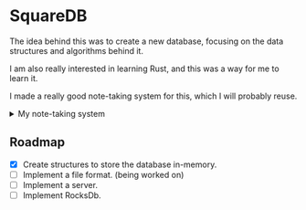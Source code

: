 # SquareDB
The idea behind this was to create a new database, focusing on the data structures and algorithms behind it.

I am also really interested in learning Rust, and this was a way for me to learn it.

I made a really good note-taking system for this, which I will probably reuse.

<details>

<summary>My note-taking system</summary>

- For markdown notes I use [Nota](https://nota.md)
- For a kanban board I use [Nullboard](https://nullboard.io/preview)
- For whiteboards I use [Excalidraw](https://excalidraw.com)

</details>

## Roadmap
- [X] Create structures to store the database in-memory.
- [ ] Implement a file format. (being worked on)
- [ ] Implement a server.
- [ ] Implement RocksDb.
